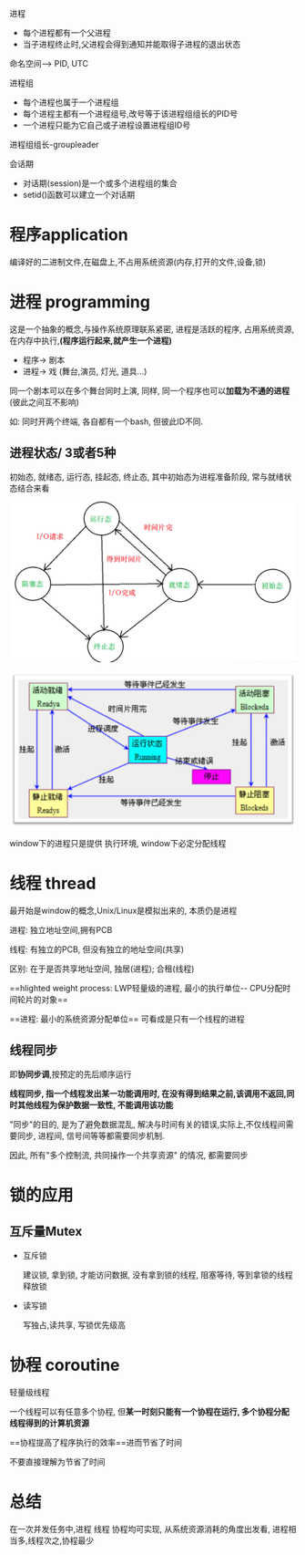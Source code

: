 

进程

- 每个进程都有一个父进程
- 当子进程终止时,父进程会得到通知并能取得子进程的退出状态

命名空间--> PID, UTC

进程组

- 每个进程也属于一个进程组
- 每个进程主都有一个进程组号,改号等于该进程组组长的PID号
- 一个进程只能为它自己或子进程设置进程组ID号

进程组组长-groupleader

会话期

- 对话期(session)是一个或多个进程组的集合
- setid()函数可以建立一个对话期



# 程序application

编译好的二进制文件,在磁盘上,不占用系统资源(内存,打开的文件,设备,锁)

# 进程 programming

这是一个抽象的概念,与操作系统原理联系紧密, 进程是活跃的程序, 占用系统资源,在内存中执行,**(程序运行起来,就产生一个进程)**

- 程序-> 剧本
- 进程-> 戏 (舞台,演员, 灯光, 道具...)

同一个剧本可以在多个舞台同时上演, 同样, 同一个程序也可以**加载为不通的进程** (彼此之间互不影响)

如: 同时开两个终端, 各自都有一个bash, 但彼此ID不同.

## 进程状态/ 3或者5种

初始态, 就绪态, 运行态, 挂起态, 终止态, 其中初始态为进程准备阶段, 常与就绪状态结合来看

![image-20200507224706503](image-20200507224706503.png)

![img](image/1812253-20191013185117226-793716623.png)

window下的进程只是提供 执行环境, window下必定分配线程

# 线程 thread

最开始是window的概念,Unix/Linux是模拟出来的, 本质仍是进程

进程: 独立地址空间,拥有PCB

线程: 有独立的PCB, 但没有独立的地址空间(共享)

区别: 在于是否共享地址空间, 独居(进程); 合租(线程)



==hlighted weight process: LWP轻量级的进程,  最小的执行单位-- CPU分配时间轮片的对象==

==进程: 最小的系统资源分配单位== 可看成是只有一个线程的进程

## 线程同步

即**协同步调**,按预定的先后顺序运行

**线程同步, 指一个线程发出某一功能调用时, 在没有得到结果之前,该调用不返回,同时其他线程为保护数据一致性, 不能调用该功能**

"同步"的目的, 是为了避免数据混乱, 解决与时间有关的错误,实际上,不仅线程间需要同步, 进程间, 信号间等等都需要同步机制.

因此, 所有"多个控制流, 共同操作一个共享资源" 的情况, 都需要同步



# 锁的应用

## 互斥量Mutex

- 互斥锁

  建议锁, 拿到锁, 才能访问数据, 没有拿到锁的线程, 阻塞等待, 等到拿锁的线程释放锁

- 读写锁

  写独占,读共享, 写锁优先级高	

# 协程 coroutine

轻量级线程

一个线程可以有任意多个协程, 但**某一时刻只能有一个协程在运行, 多个协程分配线程得到的计算机资源**

==协程提高了程序执行的效率==进而节省了时间

不要直接理解为节省了时间

# 总结

在一次并发任务中,进程 线程 协程均可实现, 从系统资源消耗的角度出发看, 进程相当多,线程次之,协程最少

